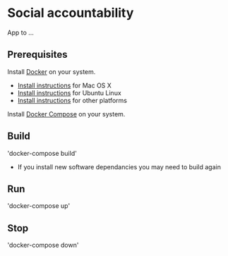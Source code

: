 # Social accountability

App to ...

## Prerequisites

Install [Docker](https://www.docker.com/) on your system.

* [Install instructions](https://docs.docker.com/installation/mac/) for Mac OS X
* [Install instructions](https://docs.docker.com/installation/ubuntulinux/) for Ubuntu Linux
* [Install instructions](https://docs.docker.com/installation/) for other platforms

Install [Docker Compose](http://docs.docker.com/compose/) on your system.

## Build

'docker-compose build'

* If you install new software dependancies you may need to build again

## Run

'docker-compose up'


## Stop

'docker-compose down'